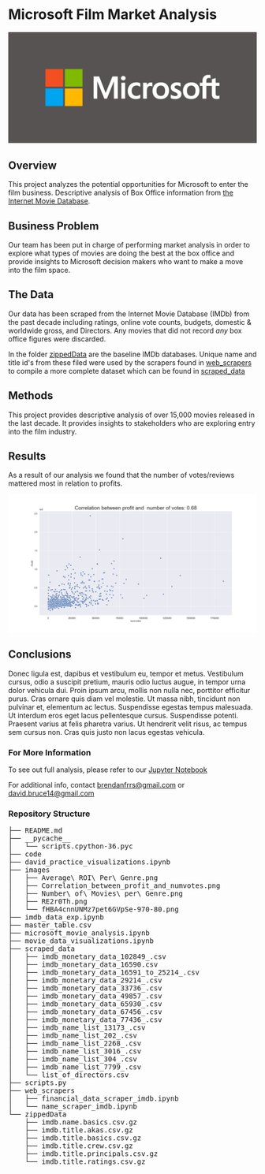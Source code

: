 # Microsoft Film Market Analysis

![](images/RE2r0Th.png)

## Overview

This project analyzes the potential opportunities for Microsoft to enter the film business. Descriptive analysis of Box Office information from [the Internet Movie Database](imdb.com).   

## Business Problem

Our team has been put in charge of performing market analysis in order to explore what types of movies are doing the best at the box office and provide insights to Microsoft decision makers who want to make a move into the film space.

## The Data

Our data has been scraped from the Internet Movie Database (IMDb) from the past decade including ratings, online vote counts, budgets, domestic & worldwide gross, and Directors. Any movies that did not record *any* box office figures were discarded.

In the folder [zippedData](./zippedData) are the baseline IMDb databases. Unique name and title id's from these filed were used by the scrapers found in [web_scrapers](./web_scrapers) to compile a more complete dataset which can be found in [scraped_data](./scraped_data)

## Methods

This project provides descriptive analysis of over 15,000 movies released in the last decade. It provides insights to stakeholders who are exploring entry into the film industry.

## Results

As a result of our analysis we found that the number of votes/reviews mattered most in relation to profits.

![](images/Correlation_between_profit_and_numvotes.png)

## Conclusions

Donec ligula est, dapibus et vestibulum eu, tempor et metus. Vestibulum cursus, odio a suscipit pretium, mauris odio luctus augue, in tempor urna dolor vehicula dui. Proin ipsum arcu, mollis non nulla nec, porttitor efficitur purus. Cras ornare quis diam vel molestie. Ut massa nibh, tincidunt non pulvinar et, elementum ac lectus. Suspendisse egestas tempus malesuada. Ut interdum eros eget lacus pellentesque cursus. Suspendisse potenti. Praesent varius at felis pharetra varius. Ut hendrerit velit risus, ac tempus sem cursus non. Cras quis justo non lacus egestas vehicula.

### For More Information

To see out full analysis, please refer to our [Jupyter Notebook](microsoft_movie_analysis.ipynb)

For additional info, contact <brendanfrrs@gmail.com> or <david.bruce14@gmail.com>

### Repository Structure
<pre>
├── README.md
├── __pycache__
│   └── scripts.cpython-36.pyc
├── code
├── david_practice_visualizations.ipynb
├── images
│   ├── Average\ ROI\ Per\ Genre.png
│   ├── Correlation_between_profit_and_numvotes.png
│   ├── Number\ of\ Movies\ per\ Genre.png
│   ├── RE2r0Th.png
│   └── fHBA4cnnUNMz7pet6GVpSe-970-80.png
├── imdb_data_exp.ipynb
├── master_table.csv
├── microsoft_movie_analysis.ipynb
├── movie_data_visualizations.ipynb
├── scraped_data
│   ├── imdb_monetary_data_102849_.csv
│   ├── imdb_monetary_data_16590.csv
│   ├── imdb_monetary_data_16591_to_25214_.csv
│   ├── imdb_monetary_data_29214_.csv
│   ├── imdb_monetary_data_33736_.csv
│   ├── imdb_monetary_data_49857_.csv
│   ├── imdb_monetary_data_65930_.csv
│   ├── imdb_monetary_data_67456_.csv
│   ├── imdb_monetary_data_77436_.csv
│   ├── imdb_name_list_13173_.csv
│   ├── imdb_name_list_202_.csv
│   ├── imdb_name_list_2268_.csv
│   ├── imdb_name_list_3016_.csv
│   ├── imdb_name_list_304_.csv
│   ├── imdb_name_list_7799_.csv
│   └── list_of_directors.csv
├── scripts.py
├── web_scrapers
│   ├── financial_data_scraper_imdb.ipynb
│   └── name_scraper_imdb.ipynb
└── zippedData
    ├── imdb.name.basics.csv.gz
    ├── imdb.title.akas.csv.gz
    ├── imdb.title.basics.csv.gz
    ├── imdb.title.crew.csv.gz
    ├── imdb.title.principals.csv.gz
    └── imdb.title.ratings.csv.gz <pre>
